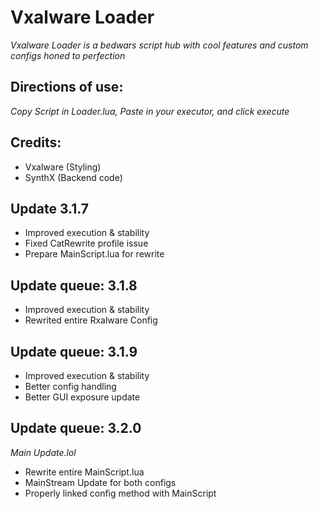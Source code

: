 # Vxalware Loader
*Vxalware Loader is a bedwars script hub with cool features and custom configs honed to perfection*
## Directions of use:
*Copy Script in Loader.lua, Paste in your executor, and click execute*
## Credits:
- Vxalware (Styling)
- SynthX (Backend code)
## Update 3.1.7
- Improved execution & stability
- Fixed CatRewrite profile issue
- Prepare MainScript.lua for rewrite
## Update queue: 3.1.8
- Improved execution & stability
- Rewrited entire Rxalware Config
## Update queue: 3.1.9
- Improved execution & stability
- Better config handling
- Better GUI exposure update
## Update queue: 3.2.0
*Main Update.lol*
- Rewrite entire MainScript.lua
- MainStream Update for both configs
- Properly linked config method with MainScript
